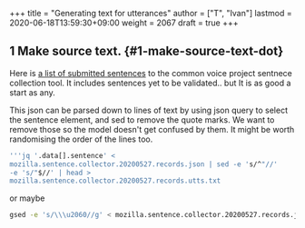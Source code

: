 +++
title = "Generating text for utterances"
author = ["T", "Ivan"]
lastmod = 2020-06-18T13:59:30+09:00
weight = 2067
draft = true
+++

## 1 Make source text. {#1-make-source-text-dot}

Here is [a list of submitted sentences](https://kinto.mozvoice.org/v1/buckets/App/collections/Sentences_Meta_en/records) to the common voice
project sentnece collection tool. It includes sentences yet to be
validated.. but It is as good a start as any.

This json can be parsed down to lines of text by using json query
to select the sentence element, and sed to remove the quote
marks. We want to remove those so the model doesn't get confused
by them. It might be worth randomising the order of the lines too.

<a id="orgd04f54e"></a>
```bash
'''jq '.data[].sentence' <
mozilla.sentence.collector.20200527.records.json | sed -e 's/^"//'
-e 's/"$//' | head >
mozilla.sentence.collector.20200527.records.utts.txt
```

or maybe

<a id="orgfc48d80"></a>
```bash
gsed -e 's/\\\u2060//g' < mozilla.sentence.collector.20200527.records.json  | jq  '.data[] | select(.approved!=false).sentence' | gsed "s/[$SINGQ]/'/g; s/[$DUBQ]/\"/g" | iconv -f utf-8 -t ascii//translit |  sed -e 's/^"//' -e 's/"$//' | sed -e 's/\\\"/"/' > mozilla.sentence.collector.20200527.records.utts.clean.txt
```

